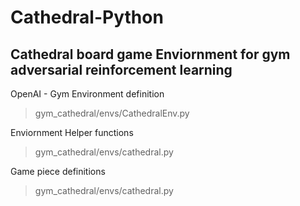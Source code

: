 # Cathedral-Python
## Cathedral board game Enviornment for gym adversarial reinforcement learning

OpenAI - Gym Environment definition
> gym_cathedral/envs/CathedralEnv.py

Enviornment Helper functions
> gym_cathedral/envs/cathedral.py

Game piece definitions
> gym_cathedral/envs/cathedral.py